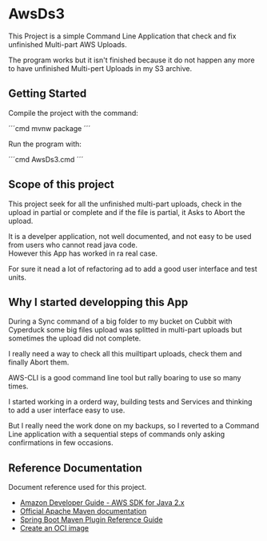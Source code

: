 # AwsDs3

This Project is a simple Command Line Application that check and fix unfinished Multi-part AWS Uploads.

The program works but it isn't finished because it do not happen any more to have unfinished Multi-pert Uploads in my S3 archive.

## Getting Started

Compile the project with the command:

´´´cmd
mvnw package
´´´

Run the program with:

´´´cmd
AwsDs3.cmd
´´´

## Scope of this project

This project seek for all the unfinished multi-part uploads, check in the upload in partial or complete and if the file is partial, it Asks to Abort the upload.

It is a develper application, not well documented, and not easy to be used from users who cannot read java code.  
However this App has worked in ra real case.

For sure it nead a lot of refactoring ad to add a good user interface and test units.

## Why I started developping this App

During a Sync command of a big folder to my bucket on Cubbit with Cyperduck some big files upload was splitted in multi-part uploads but sometimes the upload did not complete.

I really need a way to check all this muiltipart uploads, check them and finally Abort them.

AWS-CLI is a good command line tool but rally boaring to use so many times.

I started working in a orderd way, building tests and Services and thinking to add a user interface easy to use. 

But I really need the work done on my backups, so I reverted to a Command Line application with a sequential steps of commands only asking confirmations in few occasions.

## Reference Documentation

Document reference used for this project.

* [Amazon Developer Guide - AWS SDK for Java 2.x](https://docs.aws.amazon.com/sdk-for-java/latest/developer-guide/home.html)
* [Official Apache Maven documentation](https://maven.apache.org/guides/index.html)
* [Spring Boot Maven Plugin Reference Guide](https://docs.spring.io/spring-boot/docs/3.2.1/maven-plugin/reference/html/)
* [Create an OCI image](https://docs.spring.io/spring-boot/docs/3.2.1/maven-plugin/reference/html/#build-image)

